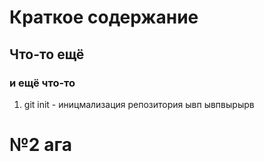 # Краткое содержание
## Что-то ещё
### и ещё что-то
1. git init - иницмализация репозитория
ывп
ывпвырырв
# №2 ага